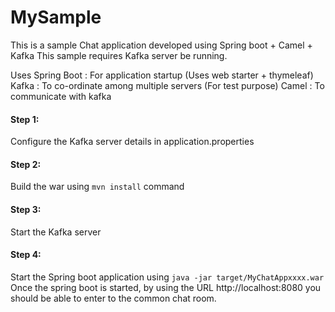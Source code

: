# MySample

This is a sample Chat application developed using Spring boot + Camel + Kafka
This sample requires Kafka server be running.

Uses
Spring Boot : For application startup (Uses web starter + thymeleaf)
Kafka : To co-ordinate among multiple servers (For test purpose)
Camel : To communicate with kafka

#### Step 1:
Configure the Kafka server details in application.properties
#### Step 2:
Build the war using 
``` mvn install ``` command
#### Step 3: 
Start the Kafka server
#### Step 4:
Start the Spring boot application using 
``` java -jar target/MyChatAppxxxx.war ```
Once the spring boot is started, by using the URL
http://localhost:8080 you should be able to enter to the common chat room.
